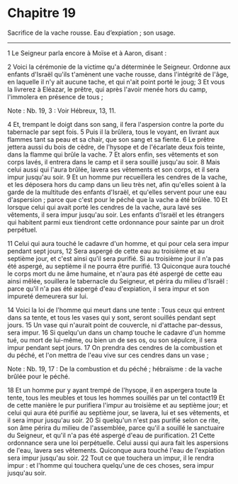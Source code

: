 # Chapitre 19

Sacrifice de la vache rousse.
Eau d’expiation ; son usage.

***

1 Le Seigneur parla encore à Moïse et à Aaron, disant :


2 Voici la cérémonie de la victime qu'a déterminée le Seigneur. Ordonne aux enfants d'Israël qu'ils t'amènent une vache rousse, dans l'intégrité de l'âge, en laquelle il n'y ait aucune tache, et qui n'ait point porté le joug; 3 Et vous la livrerez à Eléazar, le prêtre, qui après l'avoir menée hors du camp, l'immolera en présence de tous ;

<span class="bible-note">Note : </span> Nb. 19, 3 : Voir Hébreux, 13, 11.

4 Et, trempant le doigt dans son sang, il fera l'aspersion contre la porte du tabernacle par sept fois. 5 Puis il la brûlera, tous le voyant, en livrant aux flammes tant sa peau et sa chair, que son sang et sa fiente. 6 Le prêtre jettera aussi du bois de cèdre, de l'hysope et de l'écarlate deux fois teinte, dans la flamme qui brûle la vache. 7 Et alors enfin, ses vêtements et son corps lavés, il entrera dans le camp et il sera souillé jusqu'au soir. 8 Mais celui aussi qui l'aura brûlée, lavera ses vêtements et son corps, et il sera impur jusqu'au soir. 9 Et un homme pur recueillera les cendres de la vache, et les déposera hors du camp dans un lieu très net, afin qu'elles soient à la garde de la multitude des enfants d'Israël, et qu'elles servent pour une eau d'aspersion ; parce que c'est pour le péché que la vache a été brûlée. 10 Et lorsque celui qui avait porté les cendres de la vache, aura lavé ses vêtements, il sera impur jusqu'au soir. Les enfants d'Israël et les étrangers qui habitent parmi eux tiendront
cette ordonnance pour sainte par un droit perpétuel.


11 Celui qui aura touché le cadavre d'un homme, et qui pour cela sera impur pendant sept jours, 12 Sera aspergé de cette eau au troisième et au septième jour, et c'est ainsi qu'il sera purifié. Si au troisième jour il n'a pas été aspergé, au septième il ne pourra être purifié. 13 Quiconque aura touché le corps mort du ne âme humaine, et n'aura pas été aspergé de cette eau ainsi mêlée, souillera le tabernacle du Seigneur, et périra du milieu d'Israël : parce qu'il n'a pas été aspergé d'eau d'expiation, il sera impur et son impureté demeurera sur lui.


14 Voici la loi de l'homme qui meurt dans une tente : Tous ceux qui entrent dans sa tente, et tous les vases qui y sont, seront souillés pendant sept jours. 15 Un vase qui n'aurait point de couvercle, ni d'attache par-dessus, sera impur. 16 Si quelqu'un dans un champ touche le cadavre d'un homme tué, ou mort de lui-même, ou bien un de ses os, ou son sépulcre, il sera impur pendant sept jours. 17 On prendra des cendres de la combustion et du péché, et l'on mettra de l'eau vive sur ces cendres dans un vase ;

<span class="bible-note">Note : </span> Nb. 19, 17 : De la combustion et du péché ; hébraïsme : de la vache brûlée pour le péché.

18 Et un homme pur y ayant trempé de l'hysope, il en aspergera toute la tente, tous les meubles et tous les hommes souillés par un tel contact19 Et de cette manière le pur purifiera l'impur au troisième et au septième jour; et celui qui aura été purifié au septième jour, se lavera, lui et ses vêtements, et il sera impur jusqu'au soir. 20 Si quelqu'un n'est pas purifié selon ce rite, son âme périra du milieu de l'assemblée, parce qu'il a souillé le sanctuaire du Seigneur, et qu'il n'a pas été aspergé d'eau de purification. 21 Cette ordonnance sera une loi perpétuelle. Celui aussi qui aura fait les aspersions de l'eau, lavera ses vêtements. Quiconque aura touché l'eau de l'expiation sera impur jusqu'au soir. 22 Tout ce que touchera un impur, il le rendra impur : et l'homme qui touchera quelqu'une de ces choses, sera impur jusqu'au soir.

